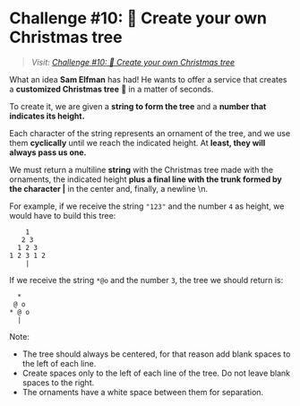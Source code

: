 # Challenge #10: 🎄 Create your own Christmas tree

>_Visit: [Challenge #10: 🎄 Create your own Christmas tree](https://adventjs.dev/challenges/2023/10)_

What an idea __Sam Elfman__ has had! He wants to offer a service that creates a **customized Christmas tree** 🎄 in a matter of seconds.

To create it, we are given a **string to form the tree** and a **number that indicates its height.**

Each character of the string represents an ornament of the tree, and we use them **cyclically** until we reach the indicated height. At **least, they will always pass us one.**

We must return a multiline **string** with the Christmas tree made with the ornaments, the indicated height **plus a final line with the trunk formed by the character |** in the center and, finally, a newline \n.

For example, if we receive the string `"123"` and the number `4` as height, we would have to build this tree:

```
    1
   2 3
  1 2 3
1 2 3 1 2
    |
```

If we receive the string `*@o` and the number `3`, the tree we should return is:

```
  *
 @ o
* @ o
  |
```

Note:

- The tree should always be centered, for that reason add blank spaces to the left of each line.
- Create spaces only to the left of each line of the tree. Do not leave blank spaces to the right.
- The ornaments have a white space between them for separation.


